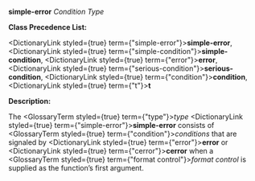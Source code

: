 **simple-error** *Condition Type* 



**Class Precedence List:** 



<DictionaryLink styled={true} term={"simple-error"}><b>simple-error</b></DictionaryLink>, <DictionaryLink styled={true} term={"simple-condition"}><b>simple-condition</b></DictionaryLink>, <DictionaryLink styled={true} term={"error"}><b>error</b></DictionaryLink>, <DictionaryLink styled={true} term={"serious-condition"}><b>serious-condition</b></DictionaryLink>, <DictionaryLink styled={true} term={"condition"}><b>condition</b></DictionaryLink>, <DictionaryLink styled={true} term={"t"}><b>t</b></DictionaryLink> 



**Description:** 



The <GlossaryTerm styled={true} term={"type"}><i>type</i></GlossaryTerm> <DictionaryLink styled={true} term={"simple-error"}><b>simple-error</b></DictionaryLink> consists of <GlossaryTerm styled={true} term={"condition"}><i>conditions</i></GlossaryTerm> that are signaled by <DictionaryLink styled={true} term={"error"}><b>error</b></DictionaryLink> or <DictionaryLink styled={true} term={"cerror"}><b>cerror</b></DictionaryLink> when a <GlossaryTerm styled={true} term={"format control"}><i>format control</i></GlossaryTerm> is supplied as the function’s first argument. 




